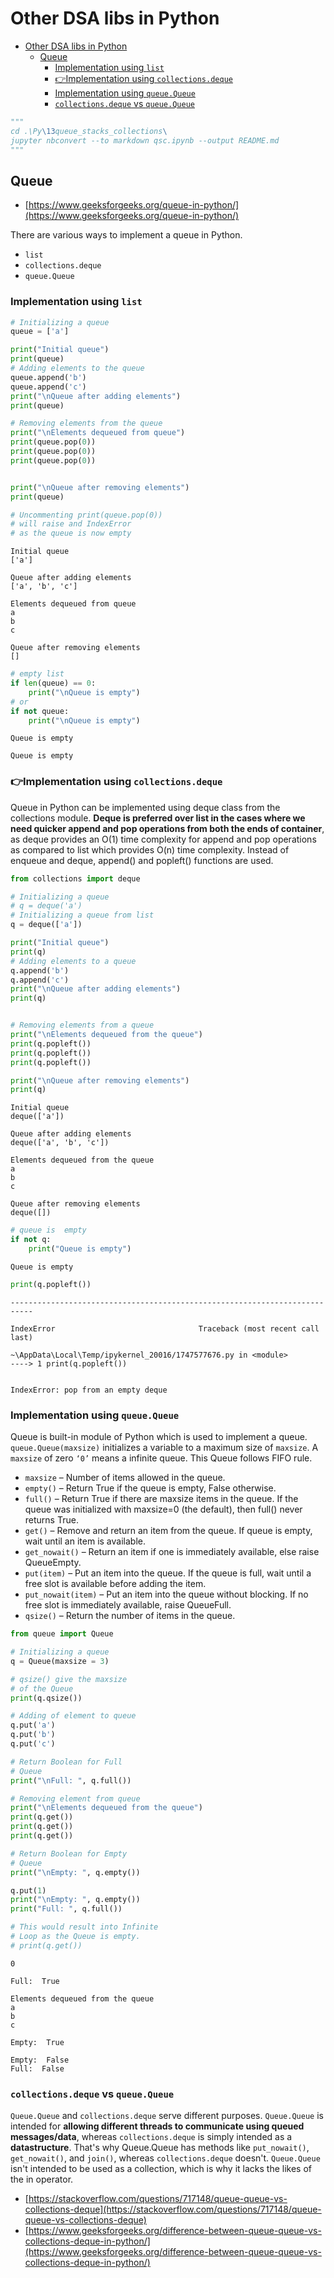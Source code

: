 # Other DSA libs in Python

- [Other DSA libs in Python](#other-dsa-libs-in-python)
  - [Queue](#queue)
    - [Implementation using `list`](#implementation-using-list)
    - [👉Implementation using `collections.deque`](#implementation-using-collectionsdeque)
    - [Implementation using `queue.Queue`](#implementation-using-queuequeue)
    - [`collections.deque` vs `queue.Queue`](#collectionsdeque-vs-queuequeue)

```python
"""
cd .\Py\13queue_stacks_collections\
jupyter nbconvert --to markdown qsc.ipynb --output README.md
"""

```

## Queue

 - [https://www.geeksforgeeks.org/queue-in-python/](https://www.geeksforgeeks.org/queue-in-python/)

There are various ways to implement a queue in Python.


- `list`
- `collections.deque`
- `queue.Queue`

### Implementation using `list`


```python
# Initializing a queue
queue = ['a']

print("Initial queue")
print(queue)
# Adding elements to the queue
queue.append('b')
queue.append('c')
print("\nQueue after adding elements")
print(queue)

# Removing elements from the queue
print("\nElements dequeued from queue")
print(queue.pop(0))
print(queue.pop(0))
print(queue.pop(0))


print("\nQueue after removing elements")
print(queue)

# Uncommenting print(queue.pop(0))
# will raise and IndexError
# as the queue is now empty

```

    Initial queue
    ['a']

    Queue after adding elements
    ['a', 'b', 'c']

    Elements dequeued from queue
    a
    b
    c

    Queue after removing elements
    []



```python
# empty list
if len(queue) == 0:
	print("\nQueue is empty")
# or
if not queue:
	print("\nQueue is empty")


```


    Queue is empty

    Queue is empty


### 👉Implementation using `collections.deque`


Queue in Python can be implemented using deque class from the collections module. **Deque is preferred over list in the cases where we need quicker append and pop operations from both the ends of container**, as deque provides an O(1) time complexity for append and pop operations as compared to list which provides O(n) time complexity. Instead of enqueue and deque, append() and popleft() functions are used.


```python
from collections import deque

# Initializing a queue
# q = deque('a')
# Initializing a queue from list
q = deque(['a'])

print("Initial queue")
print(q)
# Adding elements to a queue
q.append('b')
q.append('c')
print("\nQueue after adding elements")
print(q)


# Removing elements from a queue
print("\nElements dequeued from the queue")
print(q.popleft())
print(q.popleft())
print(q.popleft())

print("\nQueue after removing elements")
print(q)

```

    Initial queue
    deque(['a'])

    Queue after adding elements
    deque(['a', 'b', 'c'])

    Elements dequeued from the queue
    a
    b
    c

    Queue after removing elements
    deque([])



```python
# queue is  empty
if not q:
	print("Queue is empty")
```

    Queue is empty



```python
print(q.popleft())
```


    ---------------------------------------------------------------------------

    IndexError                                Traceback (most recent call last)

    ~\AppData\Local\Temp/ipykernel_20016/1747577676.py in <module>
    ----> 1 print(q.popleft())


    IndexError: pop from an empty deque


### Implementation using `queue.Queue`

Queue is built-in module of Python which is used to implement a queue. `queue.Queue(maxsize)` initializes a variable to a maximum size of `maxsize`. A `maxsize` of zero `‘0’` means a infinite queue. This Queue follows FIFO rule.

- `maxsize` – Number of items allowed in the queue.
- `empty()` – Return True if the queue is empty, False otherwise.
- `full()` – Return True if there are maxsize items in the queue. If the queue was initialized with maxsize=0 (the default), then full() never returns True.
- `get()` – Remove and return an item from the queue. If queue is empty, wait until an item is available.
- `get_nowait()` – Return an item if one is immediately available, else raise QueueEmpty.
- `put(item)` – Put an item into the queue. If the queue is full, wait until a free slot is available before adding the item.
- `put_nowait(item)` – Put an item into the queue without blocking. If no free slot is immediately available, raise QueueFull.
- `qsize()` – Return the number of items in the queue.


```python
from queue import Queue

# Initializing a queue
q = Queue(maxsize = 3)

# qsize() give the maxsize
# of the Queue
print(q.qsize())

# Adding of element to queue
q.put('a')
q.put('b')
q.put('c')

# Return Boolean for Full
# Queue
print("\nFull: ", q.full())

# Removing element from queue
print("\nElements dequeued from the queue")
print(q.get())
print(q.get())
print(q.get())

# Return Boolean for Empty
# Queue
print("\nEmpty: ", q.empty())

q.put(1)
print("\nEmpty: ", q.empty())
print("Full: ", q.full())

# This would result into Infinite
# Loop as the Queue is empty.
# print(q.get())

```

    0

    Full:  True

    Elements dequeued from the queue
    a
    b
    c

    Empty:  True

    Empty:  False
    Full:  False


### `collections.deque` vs `queue.Queue`

`Queue.Queue` and `collections.deque` serve different purposes. `Queue.Queue` is intended for **allowing different threads to communicate using queued messages/data**, whereas `collections.deque` is simply intended as a **datastructure**. That's why Queue.Queue has methods like `put_nowait()`, `get_nowait()`, and `join()`, whereas `collections.deque` doesn't. `Queue.Queue` isn't intended to be used as a collection, which is why it lacks the likes of the in operator.

 - [https://stackoverflow.com/questions/717148/queue-queue-vs-collections-deque](https://stackoverflow.com/questions/717148/queue-queue-vs-collections-deque)
 - [https://www.geeksforgeeks.org/difference-between-queue-queue-vs-collections-deque-in-python/](https://www.geeksforgeeks.org/difference-between-queue-queue-vs-collections-deque-in-python/)
